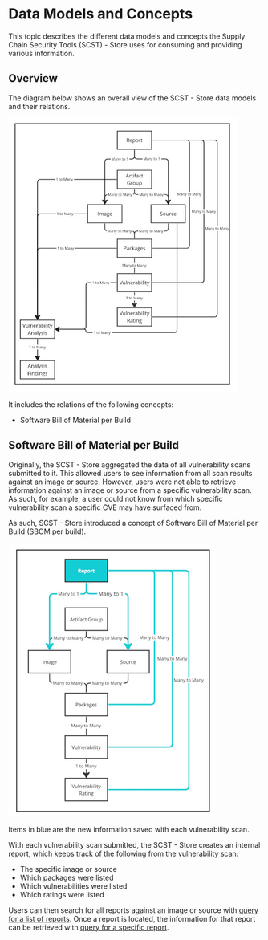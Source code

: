 # Data Models and Concepts

This topic describes the different data models and concepts the Supply Chain Security Tools (SCST) - Store uses for consuming and providing various information.

## <a id='overview'></a> Overview

The diagram below shows an overall view of the SCST - Store data models and their relations.

![Screenshot of a SCST -Store Data Model Overview.](images/scst-store-data-model-overview.jpg)

It includes the relations of the following concepts:
* Software Bill of Material per Build

## <a id='sbom-per-build'></a> Software Bill of Material per Build

Originally, the SCST - Store aggregated the data of all vulnerability scans submitted to it. This allowed users to see information from all scan results against an image or source.
However, users were not able to retrieve information against an image or source from a specific vulnerability scan. As such, for example, a user could not know from which specific
vulnerability scan a specific CVE may have surfaced from.

As such, SCST - Store introduced a concept of Software Bill of Material per Build (SBOM per build).

![Screenshot of the SCST - Store SBOM per Build concept](images/sbom-per-build.jpg)

Items in blue are the new information saved with each vulnerability scan.

With each vulnerability scan submitted, the SCST - Store creates an internal
report, which keeps track of the following from the vulnerability scan:
* The specific image or source
* Which packages were listed
* Which vulnerabilities were listed
* Which ratings were listed

Users can then search for all reports against an image or source with [query for a list of reports](api.hbs.md#span-idv1-search-reportsspan-query-for-a-list-of-reports-with-specified-image-digest-source-sha-or-original-location-v1searchreports).
Once a report is located, the information for that report can be retrieved with [query for a specific report](api.hbs.md#span-idv1-get-reportspan-get-a-specific-report-by-its-unique-identifier-v1getreport).
